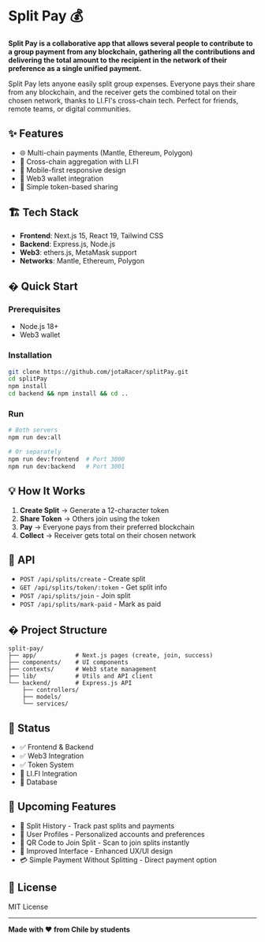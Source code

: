 # Split Pay 💰

**Split Pay is a collaborative app that allows several people to contribute to a group payment from any blockchain, gathering all the contributions and delivering the total amount to the recipient in the network of their preference as a single unified payment.**

Split Pay lets anyone easily split group expenses. Everyone pays their share from any blockchain, and the receiver gets the combined total on their chosen network, thanks to LI.FI's cross-chain tech. Perfect for friends, remote teams, or digital communities.

## ✨ Features

- 🌐 Multi-chain payments (Mantle, Ethereum, Polygon)
- 🔗 Cross-chain aggregation with LI.FI
- 📱 Mobile-first responsive design
- 🔐 Web3 wallet integration
- 🎫 Simple token-based sharing

## 🏗️ Tech Stack

- **Frontend**: Next.js 15, React 19, Tailwind CSS
- **Backend**: Express.js, Node.js
- **Web3**: ethers.js, MetaMask support
- **Networks**: Mantle, Ethereum, Polygon

## � Quick Start

### Prerequisites
- Node.js 18+
- Web3 wallet

### Installation
```bash
git clone https://github.com/jotaRacer/splitPay.git
cd splitPay
npm install
cd backend && npm install && cd ..
```

### Run
```bash
# Both servers
npm run dev:all

# Or separately
npm run dev:frontend  # Port 3000
npm run dev:backend   # Port 3001
```

## 💡 How It Works

1. **Create Split** → Generate a 12-character token
2. **Share Token** → Others join using the token
3. **Pay** → Everyone pays from their preferred blockchain
4. **Collect** → Receiver gets total on their chosen network

## 🔧 API

- `POST /api/splits/create` - Create split
- `GET /api/splits/token/:token` - Get split info
- `POST /api/splits/join` - Join split
- `POST /api/splits/mark-paid` - Mark as paid

## � Project Structure

```
split-pay/
├── app/           # Next.js pages (create, join, success)
├── components/    # UI components
├── contexts/      # Web3 state management
├── lib/           # Utils and API client
└── backend/       # Express.js API
    ├── controllers/
    ├── models/
    └── services/
```

## 🚧 Status

- ✅ Frontend & Backend
- ✅ Web3 Integration  
- ✅ Token System
- 🔄 LI.FI Integration
- 🔄 Database

## 🔮 Upcoming Features

- 📜 Split History - Track past splits and payments
- 👤 User Profiles - Personalized accounts and preferences
- 📱 QR Code to Join Split - Scan to join splits instantly
- 🎨 Improved Interface - Enhanced UX/UI design
- 💳 Simple Payment Without Splitting - Direct payment option


## 📄 License

MIT License

---

**Made with ❤️ from Chile by students**
